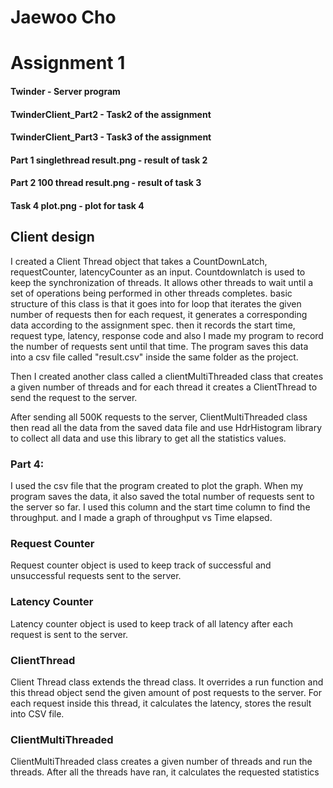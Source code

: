 # Jaewoo Cho

# Assignment 1

#### Twinder - Server program

#### TwinderClient_Part2 - Task2 of the assignment

#### TwinderClient_Part3 - Task3 of the assignment

#### Part 1 singlethread result.png - result of task 2

#### Part 2 100 thread result.png - result of task 3

#### Task 4 plot.png - plot for task 4

## Client design

I created a Client Thread object that takes a CountDownLatch, requestCounter, latencyCounter as an input. Countdownlatch is used to keep the synchronization of threads. It allows other threads to wait until a set of operations being performed in other threads completes. basic structure of this class is that it goes into for loop that iterates the given number of requests then for each request, it generates a corresponding data according to the assignment spec.
then it records the start time, request type, latency, response code and also I made my program to record the number of requests sent until that time. The program saves this data into a csv file called "result.csv" inside the same folder as the project.

Then I created another class called a clientMultiThreaded class that creates a given number of threads and for each thread it creates a ClientThread to send the request to the server.

After sending all 500K requests to the server, ClientMultiThreaded class then read all the data from the saved data file and use HdrHistogram library to collect all data and use this library to get all the statistics values.

### Part 4:

I used the csv file that the program created to plot the graph.
When my program saves the data, it also saved the total number of requests sent to the server so far. I used this column and the start time column to find the throughput. and I made a graph of throughput vs Time elapsed.

### Request Counter

Request counter object is used to keep track of successful and unsuccessful requests sent to the server.

### Latency Counter

Latency counter object is used to keep track of all latency after each request is sent to the server.

### ClientThread

Client Thread class extends the thread class. It overrides a run function and this thread object send the given amount of post requests to the server. For each request inside this thread, it calculates the latency, stores the result into CSV file.

### ClientMultiThreaded

ClientMultiThreaded class creates a given number of threads and run the threads. After all the threads have ran, it calculates the requested statistics
